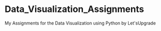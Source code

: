 # Data_Visualization_Assignments
My Assignments for the Data Visualization using Python by Let'sUpgrade

